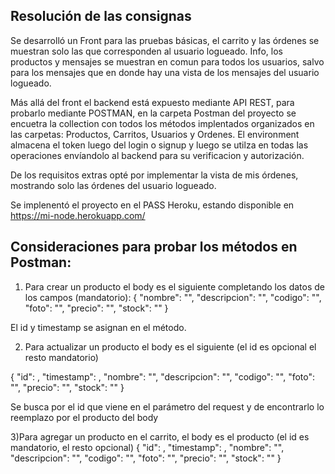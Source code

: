 ## Resolución de las consignas

Se desarrolló un Front para las pruebas básicas, el carrito y las órdenes se muestran solo las que corresponden al usuario logueado. Info, los productos y mensajes se muestran en comun para todos los usuarios, salvo para los mensajes que en donde hay una vista de los mensajes del usuario logueado.

Más allá del front el backend está expuesto mediante API REST, para probarlo mediante POSTMAN, en la carpeta Postman del proyecto se encuetra la collection con todos los métodos implentados organizados en las carpetas: Productos, Carritos, Usuarios y Ordenes. El environment almacena el token luego del login o signup y luego se utilza en todas las operaciones envíandolo al backend para su verificacion y autorización.

De los requisitos extras opté por implementar la vista de mis órdenes, mostrando solo las órdenes del usuario logueado.

Se implenentó el proyecto en el PASS Heroku, estando disponible en https://mi-node.herokuapp.com/

## Consideraciones para probar los métodos en Postman:

1) Para crear un producto el body es el siguiente completando los datos de los campos (mandatorio):
{
    "nombre": "",
    "descripcion": "",
    "codigo": "",
    "foto": "",
    "precio": "",
    "stock": ""
}

El id y timestamp se asignan en el método.

2) Para actualizar un producto el body es el siguiente (el id es opcional el resto mandatorio)
   
{
    "id": ,
    "timestamp": ,
    "nombre": "",
    "descripcion": "",
    "codigo": "",
    "foto": "",
    "precio": "",
    "stock": ""
}

Se busca por el id que viene en el parámetro del request y de encontrarlo lo reemplazo por el producto del body

3)Para agregar un producto en el carrito, el body es el producto (el id es mandatorio, el resto opcional)
{
	"id": ,
    "timestamp": ,
    "nombre": "",
    "descripcion": "",
    "codigo": "",
    "foto": "",
    "precio": "",
    "stock": ""
}

